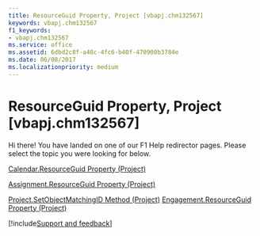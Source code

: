 ```yaml
---
title: ResourceGuid Property, Project [vbapj.chm132567]
keywords: vbapj.chm132567
f1_keywords:
- vbapj.chm132567
ms.service: office
ms.assetid: 6dbd2c8f-a48c-4fc6-b40f-470908b3784e
ms.date: 06/08/2017
ms.localizationpriority: medium
---
```



# ResourceGuid Property, Project [vbapj.chm132567]

Hi there! You have landed on one of our F1 Help redirector pages. Please select the topic you were looking for below.

[Calendar.ResourceGuid Property (Project)](https://msdn.microsoft.com/library/c66c3e90-06e0-5b48-3e44-48e366377258%28Office.15%29.aspx)

[Assignment.ResourceGuid Property (Project)](https://msdn.microsoft.com/library/d3def8ce-3eed-700a-2021-71c2b4669697%28Office.15%29.aspx)

[Project.SetObjectMatchingID Method (Project)](https://msdn.microsoft.com/library/d0d79e0a-bfec-9882-bfe9-72f7c51f0baf%28Office.15%29.aspx)
[Engagement.ResourceGuid Property (Project)](https://msdn.microsoft.com/library/9b92c2a6-891d-c7d0-97a8-aee2deee7277%28Office.15%29.aspx)

[!include[Support and feedback](~/includes/feedback-boilerplate.md)]